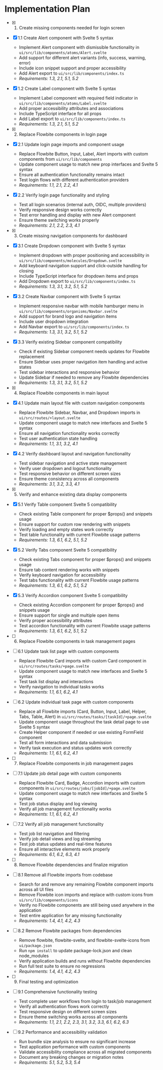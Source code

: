 # Implementation Plan

- [x] 1. Create missing components needed for login screen
- [x] 1.1 Create Alert component with Svelte 5 syntax
  - Implement Alert component with dismissible functionality in `ui/src/lib/components/atoms/Alert.svelte`
  - Add support for different alert variants (info, success, warning, error)
  - Include icon snippet support and proper accessibility
  - Add Alert export to `ui/src/lib/components/index.ts`
  - _Requirements: 1.3, 2.1, 5.1, 5.2_

- [x] 1.2 Create Label component with Svelte 5 syntax
  - Implement Label component with required field indicator in `ui/src/lib/components/atoms/Label.svelte`
  - Add proper accessibility attributes and associations
  - Include TypeScript interface for all props
  - Add Label export to `ui/src/lib/components/index.ts`
  - _Requirements: 1.3, 2.1, 5.1, 5.2_

- [x] 2. Replace Flowbite components in login page
- [x] 2.1 Update login page imports and component usage
  - Replace Flowbite Button, Input, Label, Alert imports with custom components from `ui/src/lib/components`
  - Update component usage to match new prop interfaces and Svelte 5 syntax
  - Ensure all authentication functionality remains intact
  - Test login flows with different authentication providers
  - _Requirements: 1.1, 2.1, 2.2, 4.1_

- [x] 2.2 Verify login page functionality and styling
  - Test all login scenarios (internal auth, OIDC, multiple providers)
  - Verify responsive design works correctly
  - Test error handling and display with new Alert component
  - Ensure theme switching works properly
  - _Requirements: 2.1, 2.2, 2.3, 4.1_

- [x] 3. Create missing navigation components for dashboard
- [x] 3.1 Create Dropdown component with Svelte 5 syntax
  - Implement dropdown with proper positioning and accessibility in `ui/src/lib/components/molecules/Dropdown.svelte`
  - Add keyboard navigation support and click-outside handling for closing
  - Include TypeScript interface for dropdown items and props
  - Add Dropdown export to `ui/src/lib/components/index.ts`
  - _Requirements: 1.3, 3.1, 3.2, 5.1, 5.2_

- [x] 3.2 Create Navbar component with Svelte 5 syntax
  - Implement responsive navbar with mobile hamburger menu in `ui/src/lib/components/organisms/Navbar.svelte`
  - Add support for brand logo and navigation items
  - Include user dropdown integration
  - Add Navbar export to `ui/src/lib/components/index.ts`
  - _Requirements: 1.3, 3.1, 3.2, 5.1, 5.2_

- [x] 3.3 Verify existing Sidebar component compatibility
  - Check if existing Sidebar component needs updates for Flowbite replacement
  - Ensure Sidebar uses proper navigation item handling and active states
  - Test sidebar interactions and responsive behavior
  - Update Sidebar if needed to remove any Flowbite dependencies
  - _Requirements: 1.3, 3.1, 3.2, 5.1, 5.2_

- [x] 4. Replace Flowbite components in main layout
- [x] 4.1 Update main layout file with custom navigation components
  - Replace Flowbite Sidebar, Navbar, and Dropdown imports in `ui/src/routes/+layout.svelte`
  - Update component usage to match new interfaces and Svelte 5 syntax
  - Ensure all navigation functionality works correctly
  - Test user authentication state handling
  - _Requirements: 1.1, 3.1, 3.2, 4.1_

- [x] 4.2 Verify dashboard layout and navigation functionality
  - Test sidebar navigation and active state management
  - Verify user dropdown and logout functionality
  - Test responsive behavior on different screen sizes
  - Ensure theme consistency across all components
  - _Requirements: 3.1, 3.2, 3.3, 4.1_

- [x] 5. Verify and enhance existing data display components
- [x] 5.1 Verify Table component Svelte 5 compatibility
  - Check existing Table component for proper $props() and snippets usage
  - Ensure support for custom row rendering with snippets
  - Verify loading and empty states work correctly
  - Test table functionality with current Flowbite usage patterns
  - _Requirements: 1.3, 6.1, 6.2, 5.1, 5.2_

- [x] 5.2 Verify Tabs component Svelte 5 compatibility
  - Check existing Tabs component for proper $props() and snippets usage
  - Ensure tab content rendering works with snippets
  - Verify keyboard navigation for accessibility
  - Test tabs functionality with current Flowbite usage patterns
  - _Requirements: 1.3, 6.1, 6.2, 5.1, 5.2_

- [x] 5.3 Verify Accordion component Svelte 5 compatibility
  - Check existing Accordion component for proper $props() and snippets usage
  - Ensure support for single and multiple open items
  - Verify proper accessibility attributes
  - Test accordion functionality with current Flowbite usage patterns
  - _Requirements: 1.3, 6.1, 6.2, 5.1, 5.2_

- [ ] 6. Replace Flowbite components in task management pages
- [ ] 6.1 Update task list page with custom components
  - Replace Flowbite Card imports with custom Card component in `ui/src/routes/tasks/+page.svelte`
  - Update component usage to match new interfaces and Svelte 5 syntax
  - Test task list display and interactions
  - Verify navigation to individual tasks works
  - _Requirements: 1.1, 6.1, 6.2, 4.1_

- [ ] 6.2 Update individual task page with custom components
  - Replace all Flowbite imports (Card, Button, Input, Label, Helper, Tabs, Table, Alert) in `ui/src/routes/tasks/[taskId]/+page.svelte`
  - Update component usage throughout the task detail page to use Svelte 5 syntax
  - Create Helper component if needed or use existing FormField component
  - Test all form interactions and data submission
  - Verify task execution and status updates work correctly
  - _Requirements: 1.1, 6.1, 6.2, 4.1_

- [ ] 7. Replace Flowbite components in job management pages
- [ ] 7.1 Update job detail page with custom components
  - Replace Flowbite Card, Badge, Accordion imports with custom components in `ui/src/routes/jobs/[jobId]/+page.svelte`
  - Update component usage to match new interfaces and Svelte 5 syntax
  - Test job status display and log viewing
  - Verify all job management functionality works
  - _Requirements: 1.1, 6.1, 6.2, 4.1_

- [ ] 7.2 Verify all job management functionality
  - Test job list navigation and filtering
  - Verify job detail views and log streaming
  - Test job status updates and real-time features
  - Ensure all interactive elements work properly
  - _Requirements: 6.1, 6.2, 6.3, 4.1_

- [ ] 8. Remove Flowbite dependencies and finalize migration
- [ ] 8.1 Remove all Flowbite imports from codebase
  - Search for and remove any remaining Flowbite component imports across all UI files
  - Remove Flowbite icon imports and replace with custom icons from `ui/src/lib/components/icons`
  - Verify no Flowbite components are still being used anywhere in the application
  - Test entire application for any missing functionality
  - _Requirements: 1.4, 4.1, 4.2, 4.3_

- [ ] 8.2 Remove Flowbite packages from dependencies
  - Remove flowbite, flowbite-svelte, and flowbite-svelte-icons from `ui/package.json`
  - Run `npm install` to update package-lock.json and clean node_modules
  - Verify application builds and runs without Flowbite dependencies
  - Run full test suite to ensure no regressions
  - _Requirements: 1.4, 4.1, 4.2, 4.3_

- [ ] 9. Final testing and optimization
- [ ] 9.1 Comprehensive functionality testing
  - Test complete user workflows from login to task/job management
  - Verify all authentication flows work correctly
  - Test responsive design on different screen sizes
  - Ensure theme switching works across all components
  - _Requirements: 1.1, 2.1, 2.2, 2.3, 3.1, 3.2, 3.3, 6.1, 6.2, 6.3_

- [ ] 9.2 Performance and accessibility validation
  - Run bundle size analysis to ensure no significant increase
  - Test application performance with custom components
  - Validate accessibility compliance across all migrated components
  - Document any breaking changes or migration notes
  - _Requirements: 5.1, 5.2, 5.3, 5.4_